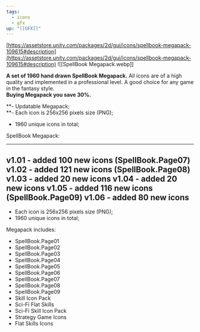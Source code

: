 ```yaml
---
tags:
  - icons
  - gfx
up: "[[GFX]]"
---
```

[https://assetstore.unity.com/packages/2d/gui/icons/spellbook-megapack-109615#description](https://assetstore.unity.com/packages/2d/gui/icons/spellbook-megapack-109615#description)
![[SpellBook Megapack.webp]]

**A set of 1960 hand drawn SpellBook Megapack.** All icons are of a high quality and implemented in a professional level. A good choice for any game in the fantasy style.  
**Buying Megapack you save 30%.**  
  
**- Updatable Megapack;  
**- Each icon is 256x256 pixels size (PNG);  
- 1960 unique icons in total;  
  
SpellBook Megapack:

-----------------------------------------------------
v1.01 - added 100 new icons (SpellBook.Page07)
v1.02 - added 121 new icons (SpellBook.Page08)
v1.03 - added 20 new icons 
v1.04 - added 20 new icons 
v1.05 - added 116 new icons (SpellBook.Page09)
v1.06 - added 80 new icons
-----------------------------------------------------

- Each icon is 256x256 pixels size (PNG);
- 1960 unique icons in total;

Megapack includes:
- SpellBook.Page01
- SpellBook.Page02
- SpellBook.Page03
- SpellBook.Page04
- SpellBook.Page05
- SpellBook.Page06
- SpellBook.Page07
- SpellBook.Page08
- SpellBook.Page09
- Skill Icon Pack
- Sci-Fi Flat Skills
- Sci-Fi Skill Icon Pack
- Strategy Game Icons
- Flat Skills Icons